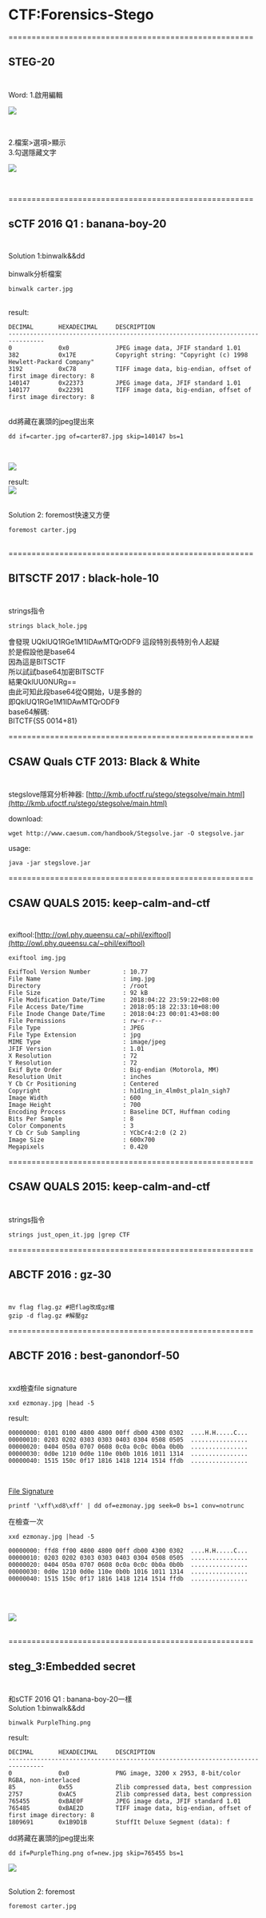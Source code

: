 
# CTF:Forensics-Stego

=====================================================

STEG-20<br /><br />
-----------------------------------------------------
Word:
1.啟用編輯
<br />

![](https://github.com/zinwang/CTF_write_ups/blob/master/writes_up/forensics/pics/%E8%9E%A2%E5%B9%95%E6%93%B7%E5%8F%96%E7%95%AB%E9%9D%A2%20(181).png)

<br />

2.檔案>選項>顯示<br />
3.勾選隱藏文字

![](https://github.com/zinwang/CTF_write_ups/blob/master/writes_up/forensics/pics/%E8%9E%A2%E5%B9%95%E6%93%B7%E5%8F%96%E7%95%AB%E9%9D%A2%20(182).png)


<br />










=====================================================

sCTF 2016 Q1 : banana-boy-20<br /><br />
-----------------------------------------------------



Solution 1:binwalk&&dd<br />
<br />
binwalk分析檔案
```
binwalk carter.jpg
```

<br />
result:

```
DECIMAL       HEXADECIMAL     DESCRIPTION
--------------------------------------------------------------------------------
0             0x0             JPEG image data, JFIF standard 1.01
382           0x17E           Copyright string: "Copyright (c) 1998 Hewlett-Packard Company"
3192          0xC78           TIFF image data, big-endian, offset of first image directory: 8
140147        0x22373         JPEG image data, JFIF standard 1.01
140177        0x22391         TIFF image data, big-endian, offset of first image directory: 8

```

<br/>
dd將藏在裏頭的jpeg提出來<br />

`
dd if=carter.jpg of=carter87.jpg skip=140147 bs=1
`

<br />

![](https://github.com/zinwang/ctf/blob/master/writes_up/forensics/pics/2018-05-18%2021-11-35%20%E7%9A%84%E8%9E%A2%E5%B9%95%E6%93%B7%E5%9C%96.png)

result:<br />
![](https://github.com/zinwang/ctf/blob/master/writes_up/forensics/pics/carter87.jpg)






<br />
Solution 2: foremost快速又方便

`
foremost carter.jpg
`
<br /><br />

=====================================================

BITSCTF 2017 : black-hole-10<br /><br />
-----------------------------------------------------
strings指令
```
strings black_hole.jpg
```
會發現
UQklUQ1RGe1M1IDAwMTQrODF9
這段特別長特別令人起疑<br />
於是假設他是base64<br />
因為這是BITSCTF<br />
所以試試base64加密BITSCTF<br />
結果QklUU0NURg==<br />
由此可知此段base64從Q開始，U是多餘的<br />
即QklUQ1RGe1M1IDAwMTQrODF9<br />
base64解碼:<br />
BITCTF{S5 0014+81}


=====================================================

CSAW Quals CTF 2013: Black & White<br /><br />
-----------------------------------------------------

stegslove隱寫分析神器: [http://kmb.ufoctf.ru/stego/stegsolve/main.html](http://kmb.ufoctf.ru/stego/stegsolve/main.html)

download:
```
wget http://www.caesum.com/handbook/Stegsolve.jar -O stegsolve.jar
```
usage:
```
java -jar stegslove.jar
```



=====================================================

CSAW QUALS 2015: keep-calm-and-ctf<br /><br />
-----------------------------------------------------

exiftool:[http://owl.phy.queensu.ca/~phil/exiftool](http://owl.phy.queensu.ca/~phil/exiftool)<br />

```
exiftool img.jpg
```

```
ExifTool Version Number         : 10.77
File Name                       : img.jpg
Directory                       : /root
File Size                       : 92 kB
File Modification Date/Time     : 2018:04:22 23:59:22+08:00
File Access Date/Time           : 2018:05:18 22:33:10+08:00
File Inode Change Date/Time     : 2018:04:23 00:01:43+08:00
File Permissions                : rw-r--r--
File Type                       : JPEG
File Type Extension             : jpg
MIME Type                       : image/jpeg
JFIF Version                    : 1.01
X Resolution                    : 72
Y Resolution                    : 72
Exif Byte Order                 : Big-endian (Motorola, MM)
Resolution Unit                 : inches
Y Cb Cr Positioning             : Centered
Copyright                       : h1d1ng_in_4lm0st_pla1n_sigh7
Image Width                     : 600
Image Height                    : 700
Encoding Process                : Baseline DCT, Huffman coding
Bits Per Sample                 : 8
Color Components                : 3
Y Cb Cr Sub Sampling            : YCbCr4:2:0 (2 2)
Image Size                      : 600x700
Megapixels                      : 0.420
```








=====================================================

CSAW QUALS 2015: keep-calm-and-ctf<br /><br />
-----------------------------------------------------
strings指令
```
strings just_open_it.jpg |grep CTF
```



=====================================================

ABCTF 2016 : gz-30<br /><br />
-----------------------------------------------------

```
mv flag flag.gz #把flag改成gz檔
gzip -d flag.gz #解壓gz
```



=====================================================

ABCTF 2016 : best-ganondorf-50<br /><br />
-----------------------------------------------------
xxd檢查file signature
```
xxd ezmonay.jpg |head -5
```
result:

```
00000000: 0101 0100 4800 4800 00ff db00 4300 0302  ....H.H.....C...
00000010: 0203 0202 0303 0303 0403 0304 0508 0505  ................
00000020: 0404 050a 0707 0608 0c0a 0c0c 0b0a 0b0b  ................
00000030: 0d0e 1210 0d0e 110e 0b0b 1016 1011 1314  ................
00000040: 1515 150c 0f17 1816 1418 1214 1514 ffdb  ................
```


<br />


[File Signature](https://en.wikipedia.org/wiki/List_of_file_signatures)

```
printf '\xff\xd8\xff' | dd of=ezmonay.jpg seek=0 bs=1 conv=notrunc
```
在檢查一次
```
xxd ezmonay.jpg |head -5
```

```
00000000: ffd8 ff00 4800 4800 00ff db00 4300 0302  ....H.H.....C...
00000010: 0203 0202 0303 0303 0403 0304 0508 0505  ................
00000020: 0404 050a 0707 0608 0c0a 0c0c 0b0a 0b0b  ................
00000030: 0d0e 1210 0d0e 110e 0b0b 1016 1011 1314  ................
00000040: 1515 150c 0f17 1816 1418 1214 1514 ffdb  ................
```
<br />

<br />

![](https://github.com/zinwang/ctf/blob/master/writes_up/forensics/pics/ezmonay.jpg)








<br />
=====================================================

steg_3:Embedded secret<br /><br />
-----------------------------------------------------
和sCTF 2016 Q1 : banana-boy-20一樣
<br />
Solution 1:binwalk&&dd<br />
```
binwalk PurpleThing.png 
```

result:
```
DECIMAL       HEXADECIMAL     DESCRIPTION
--------------------------------------------------------------------------------
0             0x0             PNG image, 3200 x 2953, 8-bit/color RGBA, non-interlaced
85            0x55            Zlib compressed data, best compression
2757          0xAC5           Zlib compressed data, best compression
765455        0xBAE0F         JPEG image data, JFIF standard 1.01
765485        0xBAE2D         TIFF image data, big-endian, offset of first image directory: 8
1809691       0x1B9D1B        StuffIt Deluxe Segment (data): f
```

dd將藏在裏頭的jpeg提出來<br />
```
dd if=PurpleThing.png of=new.jpg skip=765455 bs=1
```

![](https://github.com/zinwang/ctf/blob/master/writes_up/forensics/pics/new.jpg)



<br />
Solution 2: foremost

`
foremost carter.jpg
`



<br /><br />















